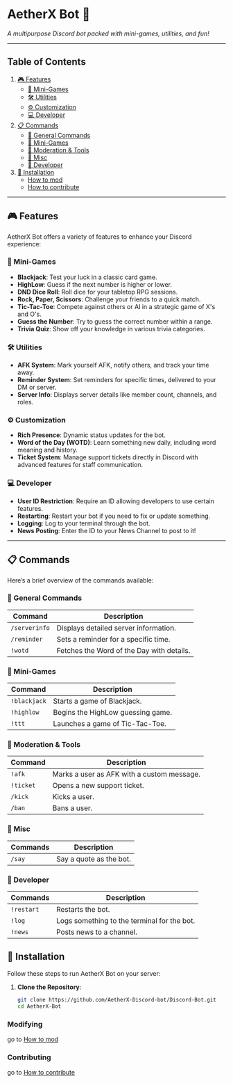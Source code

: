 # AetherX Bot 🤖  
*A multipurpose Discord bot packed with mini-games, utilities, and fun!*

---

## Table of Contents
1. [🎮 Features](#-features)  
   - [🎲 Mini-Games](#-mini-games)  
   - [🛠️ Utilities](#️-utilities)  
   - [⚙ Customization](#-customization)  
   - [💻 Developer](#-developer)  
2. [📋 Commands](#-commands)  
   - [🔹 General Commands](#-general-commands)  
   - [🔹 Mini-Games](#-mini-games-1)  
   - [🔹 Moderation & Tools](#-moderation--tools)  
   - [🔹 Misc](#-misc)  
   - [🔹 Developer](#-developer-1)  
3. [🚀 Installation](#-installation)
   - [How to mod](./.github/modification.md)
   - [How to contribute](./.github/modification.md)

---

## 🎮 Features
AetherX Bot offers a variety of features to enhance your Discord experience:

### 🎲 Mini-Games
- **Blackjack**: Test your luck in a classic card game.
- **HighLow**: Guess if the next number is higher or lower.
- **DND Dice Roll**: Roll dice for your tabletop RPG sessions.
- **Rock, Paper, Scissors**: Challenge your friends to a quick match.
- **Tic-Tac-Toe**: Compete against others or AI in a strategic game of X's and O's.
- **Guess the Number**: Try to guess the correct number within a range.
- **Trivia Quiz**: Show off your knowledge in various trivia categories.

### 🛠️ Utilities
- **AFK System**: Mark yourself AFK, notify others, and track your time away.
- **Reminder System**: Set reminders for specific times, delivered to your DM or server.
- **Server Info**: Displays server details like member count, channels, and roles.

### ⚙ Customization
- **Rich Presence**: Dynamic status updates for the bot.
- **Word of the Day (WOTD)**: Learn something new daily, including word meaning and history.
- **Ticket System**: Manage support tickets directly in Discord with advanced features for staff communication.

### 💻 Developer
- **User ID Restriction**: Require an ID allowing developers to use certain features.
- **Restarting**: Restart your bot if you need to fix or update something.
- **Logging**: Log to your terminal through the bot.
- **News Posting**: Enter the ID to your News Channel to post to it!


---

## 📋 Commands
Here’s a brief overview of the commands available:

### 🔹 General Commands
| Command       | Description                              |
|---------------|------------------------------------------|
| `/serverinfo` | Displays detailed server information.    |
| `/reminder`   | Sets a reminder for a specific time.     |
| `!wotd`       | Fetches the Word of the Day with details.|

### 🔹 Mini-Games
| Command      | Description                                 |
|--------------|---------------------------------------------|
| `!blackjack` | Starts a game of Blackjack.                |
| `!highlow`   | Begins the HighLow guessing game.          |
| `!ttt`       | Launches a game of Tic-Tac-Toe.            |

### 🔹 Moderation & Tools
| Command   | Description                               |
|-----------|-------------------------------------------|
| `!afk`    | Marks a user as AFK with a custom message.|
| `!ticket` | Opens a new support ticket.               |
| `/kick`   | Kicks a user.                             |
| `/ban`    | Bans a user.                              |

### 🔹 Misc
| Commands | Description                                |
|----------|--------------------------------------------|
| `/say`   | Say a quote as the bot.                    |

### 🔹 Developer
| Commands   | Description                                |
|------------|--------------------------------------------|
| `!restart` | Restarts the bot.                          |
| `!log`     | Logs something to the terminal for the bot.|
| `!news`    | Posts news to a channel.                   |


## 🚀 Installation
Follow these steps to run AetherX Bot on your server:

1. **Clone the Repository**:
   ```bash
   git clone https://github.com/AetherX-Discord-bot/Discord-Bot.git
   cd AetherX-Bot
   ```

### Modifying
go to [How to mod](./modification.md/#-setup)

### Contributing
go to [How to contribute](./modification.md/#-contributing)
